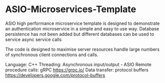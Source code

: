 # ASIO-Microservices-Template
ASIO high performance microservice template is designed to demonstrate an authentication microservice in a simple and easy to use way.
Database persistence has not been added but different databases can be used to service async service calls

The code is designed to maximise server resources handle large numbers of synchronous client connections and calls.

Language: C++
Threading: Asynchronous input/output - ASIO
Remote procedure calls: gRPC https://grpc.io/
Data transfer: protocol buffers https://developers.google.com/protocol-buffers
